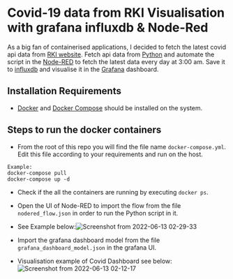 # Covid-19 data from RKI Visualisation with grafana influxdb & Node-Red

As a big fan of containerised applications, I decided to fetch the latest covid api data from [RKI website](https://npgeo-corona-npgeo-de.hub.arcgis.com/datasets/917fc37a709542548cc3be077a786c17_0/api). Fetch api data from [Python](https://www.python.org/) and automate the script in the [Node-RED](https://nodered.org/) to fetch the latest data every day at 3:00 am.
Save it to [influxdb](https://www.influxdata.com/) and visualise it in the [Grafana](https://grafana.com/) dashboard.

## Installation Requirements
- [Docker](https://docs.docker.com/engine/install/) and [Docker Compose](https://docs.docker.com/compose/install/) should be installed on the system.

## Steps to run the docker containers
- From the root of this repo you will find the file name `docker-compose.yml`. Edit this file according to your requirements and run on the host.
```
Example:
docker-compose pull
docker-compose up -d
```
- Check if the all the containers are running by executing `docker ps`.
- Open the UI of Node-RED to import the flow  from the file `nodered_flow.json` in order to run the Python script in it.
- See Example below:![Screenshot from 2022-06-13 02-29-33](https://user-images.githubusercontent.com/57041349/173260178-8deead4c-621d-4b85-8693-a27a388ab178.png)

- Import the grafana dashboard model from the file `grafana_dashboard_model.json` in the grafana UI.
- Visualisation example of Covid Dashboard see below:
![Screenshot from 2022-06-13 02-12-17](https://user-images.githubusercontent.com/57041349/173259503-6ff00ae1-b5c2-4b24-b53f-fc625f69d5ea.png)


